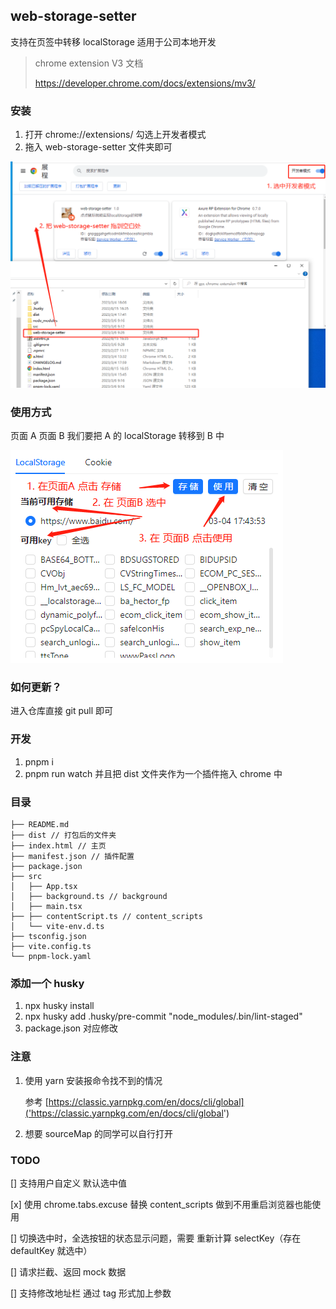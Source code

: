 ## web-storage-setter

支持在页签中转移 localStorage
适用于公司本地开发

> chrome extension V3 文档
>
> https://developer.chrome.com/docs/extensions/mv3/

### 安装

1. 打开 chrome://extensions/ 勾选上开发者模式
2. 拖入 web-storage-setter 文件夹即可

![](static/img/install.png)

### 使用方式

页面 A 页面 B
我们要把 A 的 localStorage 转移到 B 中

![](static/img/operation.png)

### 如何更新？

进入仓库直接 git pull 即可

### 开发

1. pnpm i
2. pnpm run watch 并且把 dist 文件夹作为一个插件拖入 chrome 中

### 目录

```
├── README.md
├── dist // 打包后的文件夹
├── index.html // 主页
├── manifest.json // 插件配置
├── package.json
├── src
│   ├── App.tsx
│   ├── background.ts // background
│   ├── main.tsx
├── ├── contentScript.ts // content_scripts
│   └── vite-env.d.ts
├── tsconfig.json
├── vite.config.ts
└── pnpm-lock.yaml
```

### 添加一个 husky

1. npx husky install
2. npx husky add .husky/pre-commit "node_modules/.bin/lint-staged"
3. package.json 对应修改

### 注意

1. 使用 yarn 安装报命令找不到的情况

   参考 [https://classic.yarnpkg.com/en/docs/cli/global]('https://classic.yarnpkg.com/en/docs/cli/global')

2. 想要 sourceMap 的同学可以自行打开

### TODO

[] 支持用户自定义 默认选中值

[x] 使用 chrome.tabs.excuse 替换 content_scripts 做到不用重启浏览器也能使用

[] 切换选中时，全选按钮的状态显示问题，需要 重新计算 selectKey（存在 defaultKey 就选中）

[] 请求拦截、返回 mock 数据

[] 支持修改地址栏 通过 tag 形式加上参数
